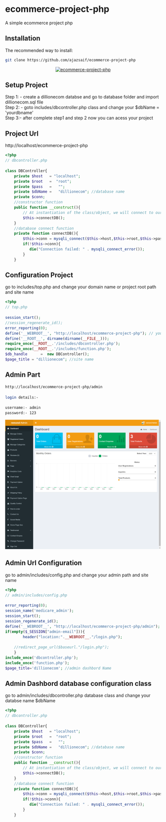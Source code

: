 # ecommerce-project-php
A simple ecommerce project php

## Installation
The recommended way to install:


```sh
git clone https://github.com/ajazsaif/ecommerce-project-php

```

<p align="center">
    <a href="https://github.com/ajazsaif/ecommerce-project-php/blob/main/remond.png" target="_blank">
        <img src="https://github.com/ajazsaif/ecommerce-project-php/blob/main/remond.png" width="800" alt="ecommerce-project-php" />
    </a>
</p>

## Setup Project
Step 1: - create a dillionecom databse and go to database folder and import dillionecom.sql file
<br>
Step 2: - goto includes/dbcontroller.php class and change your $dbName = 'yourdbname'
<br>
Step 3:- after complete step1 and step 2 now you can acess your project

## Project Url

http://localhost/ecommerce-project-php



```php
<?php
// dbcontroller.php

class DBController{
    private $host   = "localhost";
    private $root   =  "root";
    private $pass   =   "";
    private $dbName =   "dillionecom"; //database name
    private $conn;
    //constructor function
    public function __construct(){
        // At instantiation of the class/object, we will connect to our database.
        $this->connectDB();
    }
    //database connect function
    private function connectDB(){
        $this->conn = mysqli_connect($this->host,$this->root,$this->pass,$this->dbName);
        if(!$this->conn){
           die("Connection failed: " . mysqli_connect_error()); 
        }
    }

```

## Configuration Project
go to includes/top.php and change your domain name or project root path and site name

```php
<?php
// top.php

session_start();
//session_regenerate_id();
error_reporting(0);
define('__WEBROOT__', "http://localhost/ecommerce-project-php"); // your project root path
define('__ROOT__', dirname(dirname(__FILE__)));  
require_once(__ROOT__.'/includes/dbcontroller.php');
require_once(__ROOT__.'/includes/function.php');
$db_handle      =  new DBController();
$page_title = "dillionecom"; //site name

```

## Admin Part

```sh
http://localhost/ecommerce-project-php/admin

login details:-

username:- admin
password:- 123

```

<p align="center">
    <a href="https://github.com/ajazsaif/ecommerce-project-php/blob/main/remond-admin.png" target="_blank">
        <img src="https://github.com/ajazsaif/ecommerce-project-php/blob/main/remond-admin.png" width="800" alt="ecommerce-project-php" />
    </a>
</p>

## Admin Url Configuration
go to admin/includes/config.php and change your admin path and site name

```php
<?php
// admin/includes/config.php

error_reporting(0);
session_name('medicare_admin');
session_start();
session_regenerate_id();
define('__WEBROOT__', "http://localhost/ecommerce-project-php/admin"); //admin path
if(empty($_SESSION["admin-email"])){
        header("location:".__WEBROOT__."/login.php");
    
    //redirect_page_url($baseurl."/login.php");
    }
include_once('dbcontroller.php');
include_once('function.php');
$page_title='dillionecom'; //admin dashbord Name

```

## Admin Dashbord database configuration class
go to admin/includes/dbcontroller.php database class and change your databse name $dbName

```php
<?php
// dbcontroller.php

class DBController{
    private $host   = "localhost";
    private $root   =  "root";
    private $pass   =   "";
    private $dbName =   "dillionecom"; //database name
    private $conn;
    //constructor function
    public function __construct(){
        // At instantiation of the class/object, we will connect to our database.
        $this->connectDB();
    }
    //database connect function
    private function connectDB(){
        $this->conn = mysqli_connect($this->host,$this->root,$this->pass,$this->dbName);
        if(!$this->conn){
           die("Connection failed: " . mysqli_connect_error()); 
        }
    }

```
